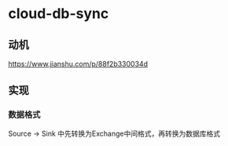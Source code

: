 # cloud-db-sync
## 动机
https://www.jianshu.com/p/88f2b330034d

## 实现
### 数据格式
Source -> Sink 中先转换为Exchange中间格式，再转换为数据库格式